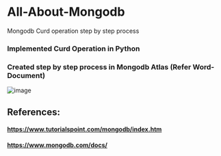 # All-About-Mongodb 
Mongodb Curd operation step by step process

### Implemented Curd Operation in Python
### Created step by step process in Mongodb Atlas (Refer Word-Document) 

![image](https://user-images.githubusercontent.com/69152112/210168144-f4ced2a2-731a-433f-911f-97742b8f4fb8.png)

## References: 

#### https://www.tutorialspoint.com/mongodb/index.htm

#### https://www.mongodb.com/docs/
